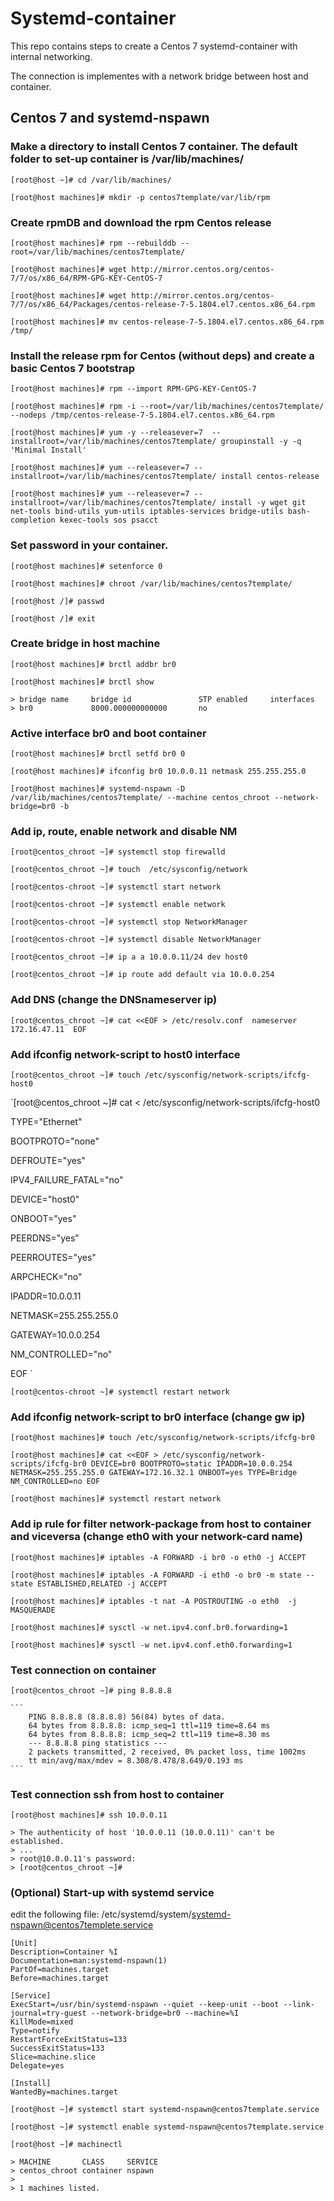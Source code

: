 # Systemd-container

This repo contains steps to create a Centos 7 systemd-container with internal networking.

The connection is implementes with a network bridge between host and container. 

## Centos 7 and systemd-nspawn

### Make a directory to install Centos 7 container. The default folder to set-up container is /var/lib/machines/

`[root@host ~]# cd /var/lib/machines/ `

`[root@host machines]# mkdir -p centos7template/var/lib/rpm `

### Create rpmDB and download the rpm Centos release

`[root@host machines]# rpm --rebuilddb --root=/var/lib/machines/centos7template/ `

`[root@host machines]# wget http://mirror.centos.org/centos-7/7/os/x86_64/RPM-GPG-KEY-CentOS-7 `

`[root@host machines]# wget http://mirror.centos.org/centos-7/7/os/x86_64/Packages/centos-release-7-5.1804.el7.centos.x86_64.rpm `

`[root@host machines]# mv centos-release-7-5.1804.el7.centos.x86_64.rpm /tmp/ `

### Install the release rpm for Centos (without deps) and create a basic Centos 7 bootstrap

`[root@host machines]# rpm --import RPM-GPG-KEY-CentOS-7 `

`[root@host machines]# rpm -i --root=/var/lib/machines/centos7template/ --nodeps /tmp/centos-release-7-5.1804.el7.centos.x86_64.rpm ` 

`[root@host machines]# yum -y --releasever=7  --installroot=/var/lib/machines/centos7template/ groupinstall -y -q 'Minimal Install'`

`[root@host machines]# yum --releasever=7 --installroot=/var/lib/machines/centos7template/ install centos-release  `

`[root@host machines]# yum --releasever=7 --installroot=/var/lib/machines/centos7template/ install -y wget git net-tools bind-utils yum-utils iptables-services bridge-utils bash-completion kexec-tools sos psacct `

### Set password in your container.

`[root@host machines]# setenforce 0 `

`[root@host machines]# chroot /var/lib/machines/centos7template/ `

`[root@host /]# passwd `

`[root@host /]# exit `


### Create bridge in  host machine

`[root@host machines]# brctl addbr br0 `

`[root@host machines]# brctl show `
	
	> bridge name     bridge id               STP enabled     interfaces
	> br0             8000.000000000000       no

### Active interface br0 and boot container

`[root@host machines]# brctl setfd br0 0 `

`[root@host machines]# ifconfig br0 10.0.0.11 netmask 255.255.255.0 `

`[root@host machines]# systemd-nspawn -D /var/lib/machines/centos7template/ --machine centos_chroot --network-bridge=br0 -b`

### Add ip, route, enable network and disable NM

`[root@centos_chroot ~]# systemctl stop firewalld `

`[root@centos_chroot ~]# touch  /etc/sysconfig/network`

`[root@centos-chroot ~]# systemctl start network `

`[root@centos-chroot ~]# systemctl enable network `

`[root@centos-chroot ~]# systemctl stop NetworkManager`

`[root@centos-chroot ~]# systemctl disable NetworkManager`

`[root@centos_chroot ~]# ip a a 10.0.0.11/24 dev host0 `

`[root@centos_chroot ~]# ip route add default via 10.0.0.254 `

### Add DNS (change the DNSnameserver ip)

`[root@centos_chroot ~]# cat <<EOF > /etc/resolv.conf 
nameserver 172.16.47.11 
EOF `

### Add ifconfig network-script to host0 interface

`[root@centos_chroot ~]# touch /etc/sysconfig/network-scripts/ifcfg-host0 `

`[root@centos_chroot ~]# cat <<EOF > /etc/sysconfig/network-scripts/ifcfg-host0

TYPE="Ethernet"

BOOTPROTO="none"

DEFROUTE="yes"

IPV4_FAILURE_FATAL="no"

DEVICE="host0"

ONBOOT="yes"

PEERDNS="yes"

PEERROUTES="yes"

ARPCHECK="no"

IPADDR=10.0.0.11

NETMASK=255.255.255.0

GATEWAY=10.0.0.254

NM_CONTROLLED="no"

EOF `

`[root@centos-chroot ~]# systemctl restart network `


### Add ifconfig network-script to br0 interface (change gw ip)

`[root@host machines]# touch /etc/sysconfig/network-scripts/ifcfg-br0 `

`[root@host machines]# cat <<EOF > /etc/sysconfig/network-scripts/ifcfg-br0
DEVICE=br0
BOOTPROTO=static
IPADDR=10.0.0.254
NETMASK=255.255.255.0
GATEWAY=172.16.32.1
ONBOOT=yes
TYPE=Bridge
NM_CONTROLLED=no
EOF`

`[root@host machines]# systemctl restart network `

### Add ip rule for filter network-package from host to container and viceversa (change eth0 with your network-card name) 

`[root@host machines]# iptables -A FORWARD -i br0 -o eth0 -j ACCEPT `

`[root@host machines]# iptables -A FORWARD -i eth0 -o br0 -m state --state ESTABLISHED,RELATED -j ACCEPT `

`[root@host machines]# iptables -t nat -A POSTROUTING -o eth0  -j MASQUERADE `

`[root@host machines]# sysctl -w net.ipv4.conf.br0.forwarding=1 `

`[root@host machines]# sysctl -w net.ipv4.conf.eth0.forwarding=1 `

### Test connection on container

`[root@centos_chroot ~]# ping 8.8.8.8 `

	```
        PING 8.8.8.8 (8.8.8.8) 56(84) bytes of data.
        64 bytes from 8.8.8.8: icmp_seq=1 ttl=119 time=8.64 ms
        64 bytes from 8.8.8.8: icmp_seq=2 ttl=119 time=8.30 ms
        --- 8.8.8.8 ping statistics ---
        2 packets transmitted, 2 received, 0% packet loss, time 1002ms
        tt min/avg/max/mdev = 8.308/8.478/8.649/0.193 ms
	```

### Test connection ssh from host to container

`[root@host machines]# ssh 10.0.0.11 `

	> The authenticity of host '10.0.0.11 (10.0.0.11)' can't be established.
	> ...
	> root@10.0.0.11's password:
	> [root@centos_chroot ~]#

### (Optional) Start-up with systemd service

edit the following file: /etc/systemd/system/systemd-nspawn@centos7templete.service

```
[Unit]
Description=Container %I
Documentation=man:systemd-nspawn(1)
PartOf=machines.target
Before=machines.target

[Service]
ExecStart=/usr/bin/systemd-nspawn --quiet --keep-unit --boot --link-journal=try-guest --network-bridge=br0 --machine=%I
KillMode=mixed
Type=notify
RestartForceExitStatus=133
SuccessExitStatus=133
Slice=machine.slice
Delegate=yes

[Install]
WantedBy=machines.target

```

`[root@host ~]# systemctl start systemd-nspawn@centos7template.service `

`[root@host ~]# systemctl enable systemd-nspawn@centos7template.service `

`[root@host ~]# machinectl `

	> MACHINE       CLASS     SERVICE
	> centos_chroot container nspawn
	>
	> 1 machines listed.
